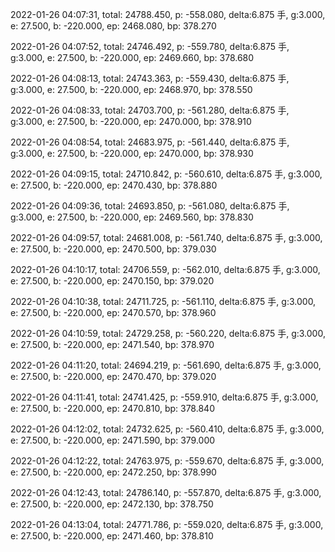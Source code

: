 2022-01-26 04:07:31, total: 24788.450, p: -558.080, delta:6.875 手, g:3.000, e: 27.500, b: -220.000, ep: 2468.080, bp: 378.270

2022-01-26 04:07:52, total: 24746.492, p: -559.780, delta:6.875 手, g:3.000, e: 27.500, b: -220.000, ep: 2469.660, bp: 378.680

2022-01-26 04:08:13, total: 24743.363, p: -559.430, delta:6.875 手, g:3.000, e: 27.500, b: -220.000, ep: 2468.970, bp: 378.550

2022-01-26 04:08:33, total: 24703.700, p: -561.280, delta:6.875 手, g:3.000, e: 27.500, b: -220.000, ep: 2470.000, bp: 378.910

2022-01-26 04:08:54, total: 24683.975, p: -561.440, delta:6.875 手, g:3.000, e: 27.500, b: -220.000, ep: 2470.000, bp: 378.930

2022-01-26 04:09:15, total: 24710.842, p: -560.610, delta:6.875 手, g:3.000, e: 27.500, b: -220.000, ep: 2470.430, bp: 378.880

2022-01-26 04:09:36, total: 24693.850, p: -561.080, delta:6.875 手, g:3.000, e: 27.500, b: -220.000, ep: 2469.560, bp: 378.830

2022-01-26 04:09:57, total: 24681.008, p: -561.740, delta:6.875 手, g:3.000, e: 27.500, b: -220.000, ep: 2470.500, bp: 379.030

2022-01-26 04:10:17, total: 24706.559, p: -562.010, delta:6.875 手, g:3.000, e: 27.500, b: -220.000, ep: 2470.150, bp: 379.020

2022-01-26 04:10:38, total: 24711.725, p: -561.110, delta:6.875 手, g:3.000, e: 27.500, b: -220.000, ep: 2470.570, bp: 378.960

2022-01-26 04:10:59, total: 24729.258, p: -560.220, delta:6.875 手, g:3.000, e: 27.500, b: -220.000, ep: 2471.540, bp: 378.970

2022-01-26 04:11:20, total: 24694.219, p: -561.690, delta:6.875 手, g:3.000, e: 27.500, b: -220.000, ep: 2470.470, bp: 379.020

2022-01-26 04:11:41, total: 24741.425, p: -559.910, delta:6.875 手, g:3.000, e: 27.500, b: -220.000, ep: 2470.810, bp: 378.840

2022-01-26 04:12:02, total: 24732.625, p: -560.410, delta:6.875 手, g:3.000, e: 27.500, b: -220.000, ep: 2471.590, bp: 379.000

2022-01-26 04:12:22, total: 24763.975, p: -559.670, delta:6.875 手, g:3.000, e: 27.500, b: -220.000, ep: 2472.250, bp: 378.990

2022-01-26 04:12:43, total: 24786.140, p: -557.870, delta:6.875 手, g:3.000, e: 27.500, b: -220.000, ep: 2472.130, bp: 378.750

2022-01-26 04:13:04, total: 24771.786, p: -559.020, delta:6.875 手, g:3.000, e: 27.500, b: -220.000, ep: 2471.460, bp: 378.810